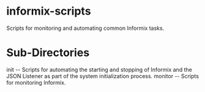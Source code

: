 informix-scripts
========
Scripts for monitoring and automating common Informix tasks.

Sub-Directories
==============
init -- Scripts for automating the starting and stopping of Informix and the JSON Listener as part of the system initialization process.
monitor -- Scripts for monitoring Informix.

